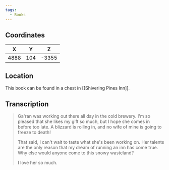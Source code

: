 ```yaml
---
tags:
  - Books
---
```


## Coordinates
| **X** | **Y** | **Z** |
| :---: | :---: | :---: |
| 4888  |  104  | -3355 |

## Location
This book can be found in a chest in [[Shivering Pines Inn]].

## Transcription
> Ga'ran was working out there all day in the cold brewery. I'm so pleased that she likes my gift so much, but I hope she comes in before too late. A blizzard is rolling in, and no wife of mine is going to freeze to death!
>
> That said, I can't wait to taste what she's been working on. Her talents are the only reason that my dream of running an inn has come true. Why else would anyone come to this snowy wasteland?
>
> I love her so much.
